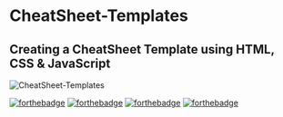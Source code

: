 # CheatSheet-Templates

## Creating a CheatSheet Template using HTML, CSS & JavaScript

![CheatSheet-Templates](https://socialify.git.ci/Ayush7614/CheatSheet-Templates/image?forks=1&issues=1&language=1&owner=1&pattern=Brick%20Wall&pulls=1&stargazers=1&theme=Dark)

[![forthebadge](https://forthebadge.com/images/badges/built-by-developers.svg)](https://forthebadge.com)
[![forthebadge](https://forthebadge.com/images/badges/built-with-love.svg)](https://forthebadge.com)
[![forthebadge](https://forthebadge.com/images/badges/built-with-swag.svg)](https://forthebadge.com)
[![forthebadge](https://forthebadge.com/images/badges/made-with-javascript.svg)](https://forthebadge.com)
